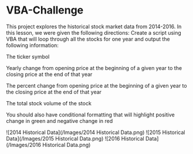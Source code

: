 # VBA-Challenge
This project explores the historical stock market data from 2014-2016.
In this lesson, we were given the following directions: 
Create a script using VBA that will loop through all the stocks for one year and output the following information:

  The ticker symbol
  
  Yearly change from opening price at the beginning of a given year to the closing price at the end of that year
  
  The percent change from opening price at the beginning of a given year to the closing price at the end of that year
  
  The total stock volume of the stock
  
  You should also have conditional formatting that will highlight positive change in green and negative change in red
  
![2014 Historical Data](/Images/2014 Historical Data.png)
![2015 Historical Data](/Images/2015 Historical Data.png)
![2016 Historical Data](/Images/2016 Historical Data.png)


